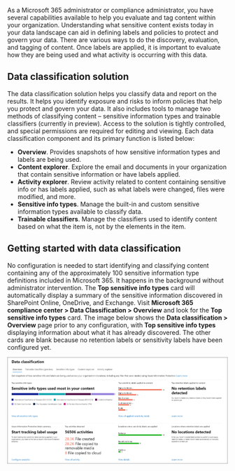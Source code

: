 As a Microsoft 365 administrator or compliance administrator, you have several capabilities available to help you evaluate and tag content within your organization.  Understanding what sensitive content exists today in your data landscape can aid in defining labels and policies to protect and govern your data. There are various ways to do the discovery, evaluation, and tagging of content. Once labels are applied, it is important to evaluate how they are being used and what activity is occurring with this data. 

## Data classification solution
The data classification solution helps you classify data and report on the results. It helps you identify exposure and risks to inform policies that help you protect and govern your data. It also includes tools to manage two methods of classifying content – sensitive information types and trainable classifiers (currently in preview). Access to the solution is tightly controlled, and special permissions are required for editing and viewing. Each data classification component and its primary function is listed below:
- **Overview**. Provides snapshots of how sensitive information types and labels are being used.
- **Content explorer**. Explore the email and documents in your organization that contain sensitive information or have labels applied.
- **Activity explorer**. Review activity related to content containing sensitive info or has labels applied, such as what labels were changed, files were modified, and more.
- **Sensitive info types**. Manage the built-in and custom sensitive information types available to classify data.
- **Trainable classifiers**. Manage the classifiers used to identify content based on what the item is, not by the elements in the item.

## Getting started with data classification
No configuration is needed to start identifying and classifying content containing any of the approximately 100 sensitive information type definitions included in Microsoft 365. It happens in the background without administrator intervention. The **Top sensitive info types** card will automatically display a summary of the sensitive information discovered in SharePoint Online, OneDrive, and Exchange. Visit **Microsoft 365 compliance center > Data Classification > Overview** and look for the **Top sensitive info types** card. The image below shows the **Data classification > Overview** page prior to any configuration, with **Top sensitive info types** displaying information about what it has already discovered. The other cards are blank because no retention labels or sensitivity labels have been configured yet.
 
  ![Data classification preview](../media/data-classification-preview.png) 